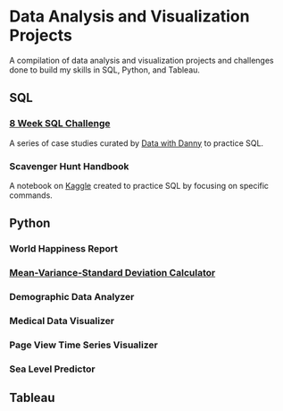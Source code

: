 # Data Analysis and Visualization Projects

A compilation of data analysis and visualization projects and challenges done to build my skills in SQL, Python, and Tableau.

## SQL
### [8 Week SQL Challenge](https://github.com/ajchen97/data-analysis-and-visualization-projects/tree/main/8-week-sql-challenge)
A series of case studies curated by [Data with Danny](https://www.datawithdanny.com/) to practice SQL.
### Scavenger Hunt Handbook
A notebook on [Kaggle](https://www.kaggle.com/code/rtatman/sql-scavenger-hunt-handbook/notebook) created to practice SQL by focusing on specific commands.

## Python
### World Happiness Report
### [Mean-Variance-Standard Deviation Calculator](https://github.com/ajchen97/data-analysis-and-visualization-projects/tree/main/mean-variance-std-dev-calculator)
### Demographic Data Analyzer
### Medical Data Visualizer
### Page View Time Series Visualizer
### Sea Level Predictor

## Tableau
